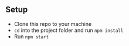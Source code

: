 ## Setup

- Clone this repo to your machine
- `cd` into the project folder and run `npm install`
- Run `npm start`